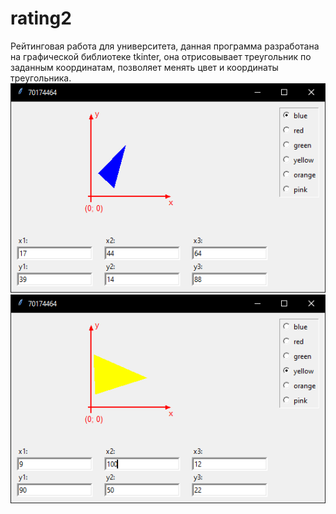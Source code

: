 # rating2
Рейтинговая работа для университета, данная программа разработана на графической библиотеке tkinter, она отрисовывает треугольник по заданным координатам, позволяет менять цвет и координаты треугольника.
![screen1](https://github.com/graphenborn/rating2/blob/main/screen1.PNG?raw=true)
![screen2](https://github.com/graphenborn/rating2/blob/main/screen2.PNG?raw=true)
